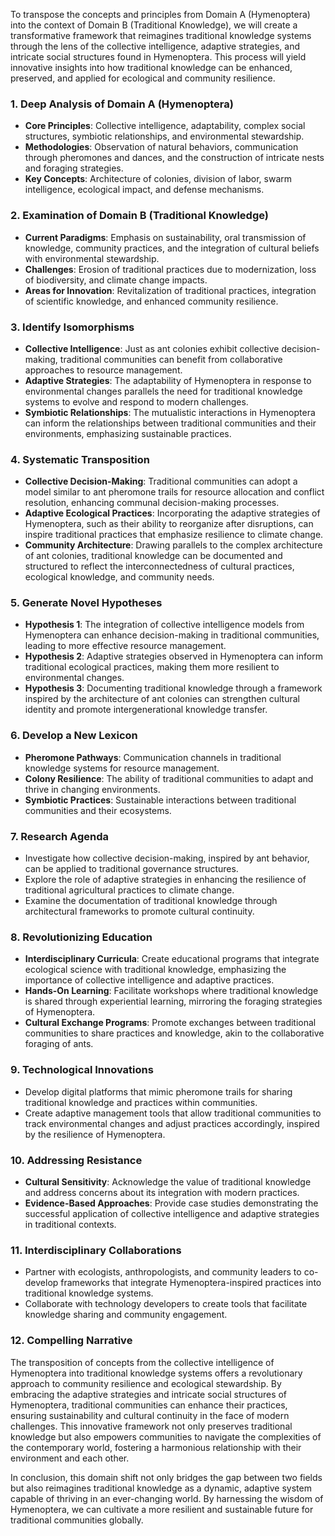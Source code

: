 To transpose the concepts and principles from Domain A (Hymenoptera) into the context of Domain B (Traditional Knowledge), we will create a transformative framework that reimagines traditional knowledge systems through the lens of the collective intelligence, adaptive strategies, and intricate social structures found in Hymenoptera. This process will yield innovative insights into how traditional knowledge can be enhanced, preserved, and applied for ecological and community resilience.

### 1. Deep Analysis of Domain A (Hymenoptera)
- **Core Principles**: Collective intelligence, adaptability, complex social structures, symbiotic relationships, and environmental stewardship.
- **Methodologies**: Observation of natural behaviors, communication through pheromones and dances, and the construction of intricate nests and foraging strategies.
- **Key Concepts**: Architecture of colonies, division of labor, swarm intelligence, ecological impact, and defense mechanisms.

### 2. Examination of Domain B (Traditional Knowledge)
- **Current Paradigms**: Emphasis on sustainability, oral transmission of knowledge, community practices, and the integration of cultural beliefs with environmental stewardship.
- **Challenges**: Erosion of traditional practices due to modernization, loss of biodiversity, and climate change impacts.
- **Areas for Innovation**: Revitalization of traditional practices, integration of scientific knowledge, and enhanced community resilience.

### 3. Identify Isomorphisms
- **Collective Intelligence**: Just as ant colonies exhibit collective decision-making, traditional communities can benefit from collaborative approaches to resource management.
- **Adaptive Strategies**: The adaptability of Hymenoptera in response to environmental changes parallels the need for traditional knowledge systems to evolve and respond to modern challenges.
- **Symbiotic Relationships**: The mutualistic interactions in Hymenoptera can inform the relationships between traditional communities and their environments, emphasizing sustainable practices.

### 4. Systematic Transposition
- **Collective Decision-Making**: Traditional communities can adopt a model similar to ant pheromone trails for resource allocation and conflict resolution, enhancing communal decision-making processes.
- **Adaptive Ecological Practices**: Incorporating the adaptive strategies of Hymenoptera, such as their ability to reorganize after disruptions, can inspire traditional practices that emphasize resilience to climate change.
- **Community Architecture**: Drawing parallels to the complex architecture of ant colonies, traditional knowledge can be documented and structured to reflect the interconnectedness of cultural practices, ecological knowledge, and community needs.

### 5. Generate Novel Hypotheses
- **Hypothesis 1**: The integration of collective intelligence models from Hymenoptera can enhance decision-making in traditional communities, leading to more effective resource management.
- **Hypothesis 2**: Adaptive strategies observed in Hymenoptera can inform traditional ecological practices, making them more resilient to environmental changes.
- **Hypothesis 3**: Documenting traditional knowledge through a framework inspired by the architecture of ant colonies can strengthen cultural identity and promote intergenerational knowledge transfer.

### 6. Develop a New Lexicon
- **Pheromone Pathways**: Communication channels in traditional knowledge systems for resource management.
- **Colony Resilience**: The ability of traditional communities to adapt and thrive in changing environments.
- **Symbiotic Practices**: Sustainable interactions between traditional communities and their ecosystems.

### 7. Research Agenda
- Investigate how collective decision-making, inspired by ant behavior, can be applied to traditional governance structures.
- Explore the role of adaptive strategies in enhancing the resilience of traditional agricultural practices to climate change.
- Examine the documentation of traditional knowledge through architectural frameworks to promote cultural continuity.

### 8. Revolutionizing Education
- **Interdisciplinary Curricula**: Create educational programs that integrate ecological science with traditional knowledge, emphasizing the importance of collective intelligence and adaptive practices.
- **Hands-On Learning**: Facilitate workshops where traditional knowledge is shared through experiential learning, mirroring the foraging strategies of Hymenoptera.
- **Cultural Exchange Programs**: Promote exchanges between traditional communities to share practices and knowledge, akin to the collaborative foraging of ants.

### 9. Technological Innovations
- Develop digital platforms that mimic pheromone trails for sharing traditional knowledge and practices within communities.
- Create adaptive management tools that allow traditional communities to track environmental changes and adjust practices accordingly, inspired by the resilience of Hymenoptera.

### 10. Addressing Resistance
- **Cultural Sensitivity**: Acknowledge the value of traditional knowledge and address concerns about its integration with modern practices.
- **Evidence-Based Approaches**: Provide case studies demonstrating the successful application of collective intelligence and adaptive strategies in traditional contexts.

### 11. Interdisciplinary Collaborations
- Partner with ecologists, anthropologists, and community leaders to co-develop frameworks that integrate Hymenoptera-inspired practices into traditional knowledge systems.
- Collaborate with technology developers to create tools that facilitate knowledge sharing and community engagement.

### 12. Compelling Narrative
The transposition of concepts from the collective intelligence of Hymenoptera into traditional knowledge systems offers a revolutionary approach to community resilience and ecological stewardship. By embracing the adaptive strategies and intricate social structures of Hymenoptera, traditional communities can enhance their practices, ensuring sustainability and cultural continuity in the face of modern challenges. This innovative framework not only preserves traditional knowledge but also empowers communities to navigate the complexities of the contemporary world, fostering a harmonious relationship with their environment and each other.

In conclusion, this domain shift not only bridges the gap between two fields but also reimagines traditional knowledge as a dynamic, adaptive system capable of thriving in an ever-changing world. By harnessing the wisdom of Hymenoptera, we can cultivate a more resilient and sustainable future for traditional communities globally.